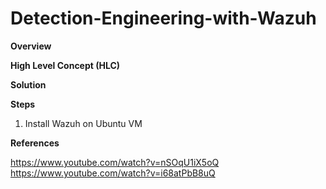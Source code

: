 # Detection-Engineering-with-Wazuh

**Overview**

**High Level Concept (HLC)**

**Solution**



**Steps**

1. Install Wazuh on Ubuntu VM


**References**

https://www.youtube.com/watch?v=nSOqU1iX5oQ  
https://www.youtube.com/watch?v=i68atPbB8uQ  

